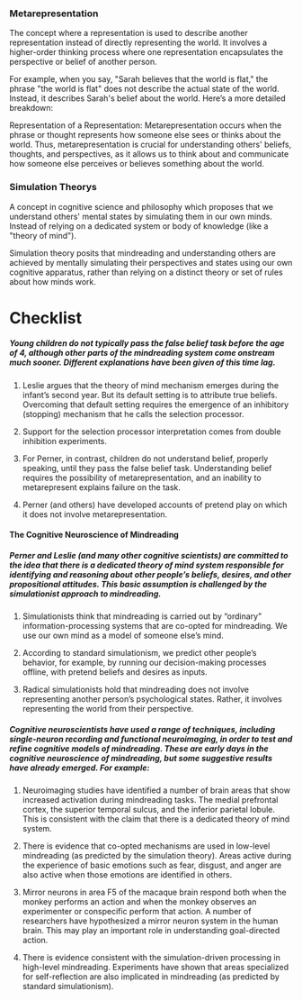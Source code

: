 ### Metarepresentation
The concept where a representation is used to describe another representation instead of directly representing the world. It involves a higher-order thinking process where one representation encapsulates the perspective or belief of another person.

For example, when you say, "Sarah believes that the world is flat," the phrase "the world is flat" does not describe the actual state of the world. Instead, it describes Sarah's belief about the world. Here’s a more detailed breakdown:

Representation of a Representation: Metarepresentation occurs when the phrase or thought represents how someone else sees or thinks about the world.
Thus, metarepresentation is crucial for understanding others' beliefs, thoughts, and perspectives, as it allows us to think about and communicate how someone else perceives or believes something about the world.
### Simulation Theorys 
A concept in cognitive science and philosophy which proposes that we understand others' mental states by simulating them in our own minds. Instead of relying on a dedicated system or body of knowledge (like a "theory of mind").

Simulation theory posits that mindreading and understanding others are achieved by mentally simulating their perspectives and states using our own cognitive apparatus, rather than relying on a distinct theory or set of rules about how minds work.
# Checklist

##### Young children do not typically pass the false belief task before the age of 4, although other parts of the mindreading system come onstream much sooner. Different explanations have been given of this time lag.

1. Leslie argues that the theory of mind mechanism emerges during the infant’s second year. But its default setting is to attribute true beliefs. Overcoming that default setting requires the emergence of an inhibitory (stopping) mechanism that he calls the selection processor.

2. Support for the selection processor interpretation comes from double inhibition experiments.

3. For Perner, in contrast, children do not understand belief, properly speaking, until they pass the false belief task. Understanding belief requires the possibility of metarepresentation, and an inability to metarepresent explains failure on the task.

4. Perner (and others) have developed accounts of pretend play on which it does not involve metarepresentation.

#### The Cognitive Neuroscience of Mindreading

##### Perner and Leslie (and many other cognitive scientists) are committed to the idea that there is a dedicated theory of mind system responsible for identifying and reasoning about other people’s beliefs, desires, and other propositional attitudes. This basic assumption is challenged by the simulationist approach to mindreading.

1. Simulationists think that mindreading is carried out by “ordinary” information-processing systems that are co-opted for mindreading. We use our own mind as a model of someone else’s mind.

2. According to standard simulationism, we predict other people’s behavior, for example, by running our decision-making processes offline, with pretend beliefs and desires as inputs.

3. Radical simulationists hold that mindreading does not involve representing another person’s psychological states. Rather, it involves representing the world from their perspective.

##### Cognitive neuroscientists have used a range of techniques, including single-neuron recording and functional neuroimaging, in order to test and refine cognitive models of mindreading. These are early days in the cognitive neuroscience of mindreading, but some suggestive results have already emerged. For example:

1. Neuroimaging studies have identified a number of brain areas that show increased activation during mindreading tasks. The medial prefrontal cortex, the superior temporal sulcus, and the inferior parietal lobule. This is consistent with the claim that there is a dedicated theory of mind system.

2. There is evidence that co-opted mechanisms are used in low-level mindreading (as predicted by the simulation theory). Areas active during the experience of basic emotions such as fear, disgust, and anger are also active when those emotions are identified in others.

3. Mirror neurons in area F5 of the macaque brain respond both when the monkey performs an action and when the monkey observes an experimenter or conspecific perform that action. A number of researchers have hypothesized a mirror neuron system in the human brain. This may play an important role in understanding goal-directed action.

4. There is evidence consistent with the simulation-driven processing in high-level mindreading. Experiments have shown that areas specialized for self-reflection are also implicated in mindreading (as predicted by standard simulationism).
